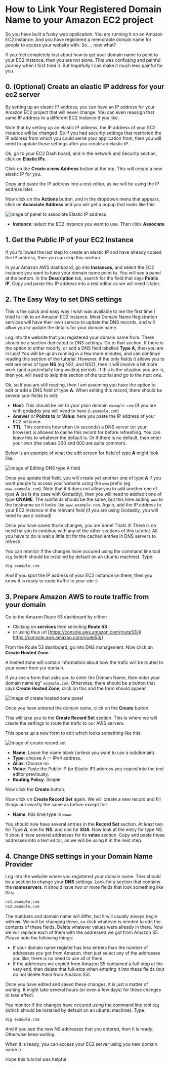 # How to Link Your Registered Domain Name to your Amazon EC2 project

So you have built a funky web application. You are running it on an Amazon EC2 
instance. And you have registered a memorable domain name for people to access 
your website with. So.... now what?

If you feel completely lost about how to get your domain name to point to your 
EC2 instance, then you are not alone. This was confusing and painful 
journey when I first tried it. But hopefully I can make it much less painful 
for you. 


## 0. (Optional) Create an elastic IP address for your ec2 server
By setting up an elastic IP address, you can have an IP address for your 
Amazon EC2 project that will never change. You can even reassign that same IP 
address to a different EC2 instance if you like. 

Note that by setting up an elastic IP address, the IP address of your EC2 
instance will be changed. So if you had security settings that restricted the 
IP address from which you could serve your application from, then you will need 
to update those settings after you create an elastic IP. 

Ok, go to your EC2 Dash board, and in the network and Security section, click on 
**Elastic IPs**. 

Click on the **Create a new Address** button at the top. This will create a new 
elastic IP for you. 

Copy and paste the IP address into a test editor, as we will be using the IP 
address later. 

Now click on the **Actions** button, and in the dropdown menu that appears, 
click on **Associate Address** and you will get a popup that looks like this: 

![Image of panel to associate Elastic IP address](LESSON_IMG_DIR/elastic_IP_assosiate_address.png)

- **Instance**: select the EC2 instance you want to use. Then click **Associate**




## 1. Get the Public IP of your EC2 Instance
If you followed the last step to create an elastic IP and have already copied 
the IP address, then you can skip this section. 

In your Amazon AWS dashboard, go into **Instances**, and select the EC2 instance 
you want to have your domain name point to. You will see a panel at the bottom. 
In the **Description** tab, search for the field that says **Public IP**. Copy 
and paste this IP address into a test editor as we will need it later. 



## 2. The Easy Way to set DNS settings

This is the quick and easy way I wish was available to me the first time I 
tried to link to an Amazon EC2 instance. Most Domain Name Registration services 
will have their own service to update the DNS records, and will allow you to 
update the details for your domain name. 

Log into the website that you registered your domain name from. There should be 
a section dedicated to DNS settings. Go to that section. If there is the option 
to either modify, or add a DNS field labelled **Type A**, then you are in luck! 
You will be up an running in a few more minutes, and can continue reading this section of the tutorial. However, if the only fields it allows you to edit are 
ones of type **NS** (eg NS1, and NS2), then it will involve a bit more work 
(and a potentially long waiting period). If this is the situation you are in, 
then you will need to skip this section of the tutorial and go to the next one.

Ok, so if you are still reading, then I am assuming you have the option to edit 
or add a DNS field of type **A**. When editing this record, there should be 
several sub-fields to edit: 

- **Host**: This should be set to your plain domain `example.com` (If you are  
            with godaddy you will need to have `@.example.com`)
- **Answer** or **Points to** or **Value**: here you paste the IP address of 
            your EC2 instance. 
- **TTL**: This controls how often (in seconds) a DNS server (or your browser) 
           is allowed to cache this record for before refreshing. You can leave 
           this to whatever the default is. Or if there is no default, then 
           enter your own (the values 300 and 600 are quite common). 

Below is an example of what the edit screen for field of type **A** might look
like. 

![Image of Editing DNS type A field](LESSON_IMG_DIR/dns_easy_name-dot-com.png)

Once you update that field, you will create yet another one of type **A** if 
you want people to access your website using the `www` prefix (eg
`www.example.com`). Note that if it does not allow you to add another one of 
type **A** (as is the case with Godaddy), then you will need to add/edit one of 
type **CNAME**. The subfields should be the same, but this time adding `www` to 
the hostname so it looks like `www.example.com`. Again, add the IP address to 
your EC2 instance in the relevant field (if you are using Godaddy, you will 
need to use `@` instead)

Once you have saved those changes, you are done! Thats it! There is no need for 
you to continue with any of the other sections of this tutorial. All you have 
to do is wait a little bit for the cached entries in DNS servers to refresh. 

You can monitor if the changes have occured using the command line tool `dig` 
(which should be installed by default on an ubuntu machine). Type: 

```
dig example.com
```

And if you spot the IP address of your EC2 instance on there, then you know it 
is ready to route traffic to your site :) 


## 3. Prepare Amazon AWS to route traffic from your domain

Go to the Amazon Route 53 dashboard by either: 

- Clicking on **services** then selecting **Route 53**. 
- or using thus url [https://console.aws.amazon.com/route53/]( https://console.aws.amazon.com/route53/)   

From the Route 53 dashboard, go into DNS management. Now click on 
**Create Hosted Zone**. 

A hosted zone will contain information about how the trafic will be routed to 
your sever from yur domain. 

If you see a form that asks you to enter the Domain Name, then enter your 
domain name eg" `example.com`. Otherwise, there should be a button that says 
**Create Hosted Zone**, click on this and the form should appear. 


![Image of create hosted zone panel](LESSON_IMG_DIR/create_hosted_zone.png)


Once you have entered the domain name, click on the **Create** button. 

This will take you to the **Create Record Set** section. This is where we will 
create the settings to route the trafic to our AWS servers.  

This opens up a new form to edit which looks something like this: 

![Image of create record set](LESSON_IMG_DIR/create_record_set.png)


- **Name**: Leave the name blank (unless you want to use a subdomain). 
- **Type**: choose A — IPv4 address.
- **Alias**: Choose no 
- **Value**: Paste the Public IP (or Elastic IP) address you copied into the 
             text editor previously.
- **Routing Policy**: Simple

Now click the **Create** button. 

Now click on **Create Record Set** again. We will create a new record and fill 
things out exactly the same as before except for: 

- **Name**: this time type in `wwww` 

You should now have several entries in the **Record Set** section. At least two 
for Type **A**, one for **NS**, and one for **SOA**. Now look at the entry for 
type NS. It should have several addresses for its **value** section. Copy and 
paste those addresses into a text editor, as we will be using it in the next 
step. 



## 4. Change DNS settings in your Domain Name Provider
Log into the website where you registered your domain name. Ther should be a 
section to change your **DNS** settings. Look for a section that contains the 
**nameservers**. It should have two or more fields that look something like this: 

```sh
ns1.example.com
ns2.example.com
```

The numbers and domain name will differ, but it will usually always begin with 
**ns**. We will be changing these, so click whatever is needed to edit the 
contents of these fields. Delete whatever values were already in there. Now we 
will replace each of them with the addressed we got from Amazon S5. Please note 
the following things: 

- If your domain name register has less entries than the number of addresses 
  you got from Amazon, then just select any of the addresses you like, there 
  is no need to use all of them. 
- If the addresses we copied from Amazon S5 contained a full-stop at the very 
  end, then delete that full-stop when entering it into these fields (but do not 
  delete them from Amazon S5).

Once you have edited and saved these changes, it is just a matter of waiting. 
It might take several hours (or even a few days) for these changes to take 
effect. 

You monitor if the changes have occured using the command line tool `dig` 
(which should be installed by default on an ubuntu machine). Type: 

```
dig example.com
```

And if you see the new NS addresses that you entered, then it is ready. 
Otherwise keep waiting. 

When it is ready, you can access your EC2 server using you new domain name :) 

Hope this tutorial was helpful. 


